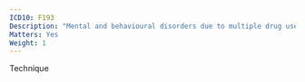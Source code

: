 ```yaml
---
ICD10: F193
Description: "Mental and behavioural disorders due to multiple drug use and use of other psychoactive substances: Withdrawal state"
Matters: Yes
Weight: 1
---
```

Technique
